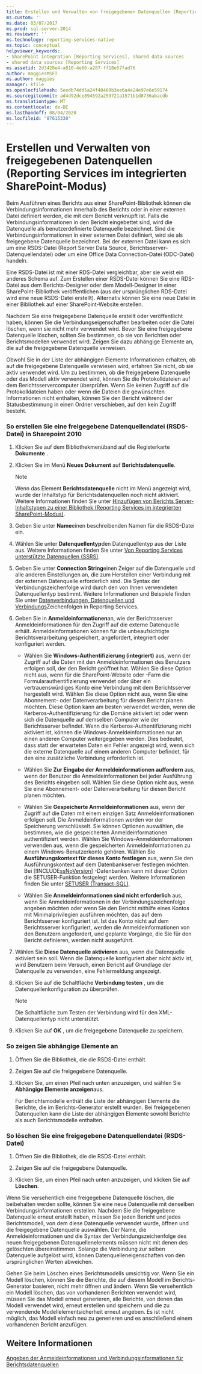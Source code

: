 ```yaml
---
title: Erstellen und Verwalten von freigegebenen Datenquellen (Reporting Services im integrierten SharePoint-Modus) | Microsoft-Dokumentation
ms.custom: ''
ms.date: 03/07/2017
ms.prod: sql-server-2014
ms.reviewer: ''
ms.technology: reporting-services-native
ms.topic: conceptual
helpviewer_keywords:
- SharePoint integration [Reporting Services], shared data sources
- shared data sources [Reporting Services]
ms.assetid: 2d3428e4-a810-4e66-a287-ff18e57fad76
author: maggiesMSFT
ms.author: maggies
manager: kfile
ms.openlocfilehash: 5eedb74dd5a24f40469b3ee6a4a24e97e6e59174
ms.sourcegitcommit: ad4d92dce894592a259721a1571b1d8736abacdb
ms.translationtype: MT
ms.contentlocale: de-DE
ms.lasthandoff: 08/04/2020
ms.locfileid: "87615330"
---
```

# <a name="create-and-manage-shared-data-sources-reporting-services-in-sharepoint-integrated-mode"></a>Erstellen und Verwalten von freigegebenen Datenquellen (Reporting Services im integrierten SharePoint-Modus)
  Beim Ausführen eines Berichts aus einer SharePoint-Bibliothek können die Verbindungsinformationen innerhalb des Berichts oder in einer externen Datei definiert werden, die mit dem Bericht verknüpft ist. Falls die Verbindungsinformationen in den Bericht eingebettet sind, wird die Datenquelle als benutzerdefinierte Datenquelle bezeichnet. Sind die Verbindungsinformationen in einer externen Datei definiert, wird sie als freigegebene Datenquelle bezeichnet. Bei der externen Datei kann es sich um eine RSDS-Datei (Report Server Data Source, Berichtsserver-Datenquellendatei) oder um eine Office Data Connection-Datei (ODC-Datei) handeln.  
  
 Eine RSDS-Datei ist mit einer RDS-Datei vergleichbar, aber sie weist ein anderes Schema auf. Zum Erstellen einer RSDS-Datei können Sie eine RDS-Datei aus dem Berichts-Designer oder dem Modell-Designer in einer SharePoint-Bibliothek veröffentlichen (aus der ursprünglichen RDS-Datei wird eine neue RSDS-Datei erstellt). Alternativ können Sie eine neue Datei in einer Bibliothek auf einer SharePoint-Website erstellen.  
  
 Nachdem Sie eine freigegebene Datenquelle erstellt oder veröffentlicht haben, können Sie die Verbindungseigenschaften bearbeiten oder die Datei löschen, wenn sie nicht mehr verwendet wird. Bevor Sie eine freigegebene Datenquelle löschen, sollten Sie bestimmen, ob sie von Berichten oder Berichtsmodellen verwendet wird. Zeigen Sie dazu abhängige Elemente an, die auf die freigegebene Datenquelle verweisen.  
  
 Obwohl Sie in der Liste der abhängigen Elemente Informationen erhalten, ob auf die freigegebene Datenquelle verwiesen wird, erfahren Sie nicht, ob sie aktiv verwendet wird. Um zu bestimmen, ob die freigegebene Datenquelle oder das Modell aktiv verwendet wird, können Sie die Protokolldateien auf dem Berichtsservercomputer überprüfen. Wenn Sie keinen Zugriff auf die Protokolldateien haben oder wenn die Dateien die gewünschten Informationen nicht enthalten, können Sie den Bericht während der Statusbestimmung in einen Ordner verschieben, auf den kein Zugriff besteht.  
  
### <a name="to-create-a-shared-data-source-rsds-file-sharepoint-2010"></a>So erstellen Sie eine freigegebene Datenquellendatei (RSDS-Datei) in Sharepoint 2010  
  
1.  Klicken Sie auf dem Bibliothekmenüband auf die Registerkarte **Dokumente** .  
  
2.  Klicken Sie im Menü **Neues Dokument** auf **Berichtsdatenquelle**.  
  
    > [!NOTE]  
    >  Wenn das Element **Berichtsdatenquelle** nicht im Menü angezeigt wird, wurde der Inhaltstyp für Berichtsdatenquellen noch nicht aktiviert. Weitere Informationen finden Sie unter [Hinzufügen von Berichts Server-Inhaltstypen zu einer Bibliothek &#40;Reporting Services im integrierten SharePoint-Modus&#41;](../../2014/reporting-services/add-reporting-services-content-types-to-a-sharepoint-library.md).  
  
3.  Geben Sie unter **Name**einen beschreibenden Namen für die RSDS-Datei ein.  
  
4.  Wählen Sie unter **Datenquellentyp**den Datenquellentyp aus der Liste aus. Weitere Informationen finden Sie unter [Von Reporting Services unterstützte Datenquellen &#40;SSRS&#41;](create-deploy-and-manage-mobile-and-paginated-reports.md).  
  
5.  Geben Sie unter **Connection String**einen Zeiger auf die Datenquelle und alle anderen Einstellungen an, die zum Herstellen einer Verbindung mit der externen Datenquelle erforderlich sind. Die Syntax der Verbindungszeichenfolge wird durch den von Ihnen verwendeten Datenquellentyp bestimmt. Weitere Informationen und Beispiele finden Sie unter [Datenverbindungen, Datenquellen und Verbindungs](../../2014/reporting-services/data-connections-data-sources-and-connection-strings-in-reporting-services.md)Zeichenfolgen in Reporting Services.  
  
6.  Geben Sie in **Anmeldeinformationen**an, wie der Berichtsserver Anmeldeinformationen für den Zugriff auf die externe Datenquelle erhält. Anmeldeinformationen können für die unbeaufsichtigte Berichtsverarbeitung gespeichert, angefordert, integriert oder konfiguriert werden.  
  
    -   Wählen Sie **Windows-Authentifizierung (integriert)** aus, wenn der Zugriff auf die Daten mit den Anmeldeinformationen des Benutzers erfolgen soll, der den Bericht geöffnet hat. Wählen Sie diese Option nicht aus, wenn für die SharePoint-Website oder -Farm die Formularauthentifizierung verwendet oder über ein vertrauenswürdiges Konto eine Verbindung mit dem Berichtsserver hergestellt wird. Wählen Sie diese Option nicht aus, wenn Sie eine Abonnement- oder Datenverarbeitung für diesen Bericht planen möchten. Diese Option kann am besten verwendet werden, wenn die Kerberos-Authentifizierung für die Domäne aktiviert ist oder wenn sich die Datenquelle auf demselben Computer wie der Berichtsserver befindet. Wenn die Kerberos-Authentifizierung nicht aktiviert ist, können die Windows-Anmeldeinformationen nur an einen anderen Computer weitergegeben werden. Dies bedeutet, dass statt der erwarteten Daten ein Fehler angezeigt wird, wenn sich die externe Datenquelle auf einem anderen Computer befindet, für den eine zusätzliche Verbindung erforderlich ist.  
  
    -   Wählen Sie **Zur Eingabe der Anmeldeinformationen auffordern** aus, wenn der Benutzer die Anmeldeinformationen bei jeder Ausführung des Berichts eingeben soll. Wählen Sie diese Option nicht aus, wenn Sie eine Abonnement- oder Datenverarbeitung für diesen Bericht planen möchten.  
  
    -   Wählen Sie **Gespeicherte Anmeldeinformationen** aus, wenn der Zugriff auf die Daten mit einem einzigen Satz Anmeldeinformationen erfolgen soll. Die Anmeldeinformationen werden vor der Speicherung verschlüsselt. Sie können Optionen auswählen, die bestimmen, wie die gespeicherten Anmeldeinformationen authentifiziert werden. Wählen Sie Windows-Anmeldeinformationen verwenden aus, wenn die gespeicherten Anmeldeinformationen zu einem Windows-Benutzerkonto gehören. Wählen Sie **Ausführungskontext für dieses Konto festlegen** aus, wenn Sie den Ausführungskontext auf dem Datenbankserver festlegen möchten. Bei [!INCLUDE[ssNoVersion](../includes/ssnoversion-md.md)] -Datenbanken kann mit dieser Option die SETUSER-Funktion festgelegt werden. Weitere Informationen finden Sie unter [SETUSER (Transact-SQL)](/sql/t-sql/statements/setuser-transact-sql).  
  
    -   Wählen Sie **Anmeldeinformationen sind nicht erforderlich** aus, wenn Sie Anmeldeinformationen in der Verbindungszeichenfolge angeben möchten oder wenn Sie den Bericht mithilfe eines Kontos mit Minimalprivilegien ausführen möchten, das auf dem Berichtsserver konfiguriert ist. Ist das Konto nicht auf dem Berichtsserver konfiguriert, werden die Anmeldeinformationen von den Benutzern angefordert, und geplante Vorgänge, die Sie für den Bericht definieren, werden nicht ausgeführt.  
  
7.  Wählen Sie **Diese Datenquelle aktivieren** aus, wenn die Datenquelle aktiviert sein soll. Wenn die Datenquelle konfiguriert aber nicht aktiv ist, wird Benutzern beim Versuch, einen Bericht auf Grundlage der Datenquelle zu verwenden, eine Fehlermeldung angezeigt.  
  
8.  Klicken Sie auf die Schaltfläche **Verbindung testen** , um die Datenquellenkonfiguration zu überprüfen.  
  
    > [!NOTE]  
    >  Die Schaltfläche zum Testen der Verbindung wird für den XML-Datenquellentyp nicht unterstützt.  
  
9. Klicken Sie auf **OK** , um die freigegebene Datenquelle zu speichern.  
  
### <a name="to-view-dependent-items"></a>So zeigen Sie abhängige Elemente an  
  
1.  Öffnen Sie die Bibliothek, die die RSDS-Datei enthält.  
  
2.  Zeigen Sie auf die freigegebene Datenquelle.  
  
3.  Klicken Sie, um einen Pfeil nach unten anzuzeigen, und wählen Sie **Abhängige Elemente anzeigen**aus.  
  
     Für Berichtsmodelle enthält die Liste der abhängigen Elemente die Berichte, die im Berichts-Generator erstellt wurden. Bei freigegebenen Datenquellen kann die Liste der abhängigen Elemente sowohl Berichte als auch Berichtsmodelle enthalten.  
  
### <a name="to-delete-a-shared-data-source-rsds-file"></a>So löschen Sie eine freigegebene Datenquellendatei (RSDS-Datei)  
  
1.  Öffnen Sie die Bibliothek, die die RSDS-Datei enthält.  
  
2.  Zeigen Sie auf die freigegebene Datenquelle.  
  
3.  Klicken Sie, um einen Pfeil nach unten anzuzeigen, und klicken Sie auf **Löschen**.  
  
 Wenn Sie versehentlich eine freigegebene Datenquelle löschen, die beibehalten werden sollte, können Sie eine neue Datenquelle mit denselben Verbindungsinformationen erstellen. Nachdem Sie die freigegebene Datenquelle erneut erstellt haben, müssen Sie jeden Bericht und jedes Berichtsmodell, von dem diese Datenquelle verwendet wurde, öffnen und die freigegebene Datenquelle auswählen. Der Name, die Anmeldeinformationen und die Syntax der Verbindungszeichenfolge des neuen freigegebenen Datenquellenelements müssen nicht mit denen des gelöschten übereinstimmen. Solange die Verbindung zur selben Datenquelle aufgelöst wird, können Datenquelleneigenschaften von den ursprünglichen Werten abweichen.  
  
 Gehen Sie beim Löschen eines Berichtsmodells umsichtig vor. Wenn Sie ein Modell löschen, können Sie die Berichte, die auf diesem Modell im Berichts-Generator basieren, nicht mehr öffnen und ändern. Wenn Sie versehentlich ein Modell löschen, das von vorhandenen Berichten verwendet wird, müssen Sie das Modell erneut generieren, alle Berichte, von denen das Modell verwendet wird, erneut erstellen und speichern und die zu verwendende Modellelementsicherheit erneut angeben. Es ist nicht möglich, das Modell einfach neu zu generieren und es anschließend einem vorhandenen Bericht anzufügen.  
  
## <a name="see-also"></a>Weitere Informationen  
 [Angeben der Anmeldeinformationen und Verbindungsinformationen für Berichtsdatenquellen](report-data/specify-credential-and-connection-information-for-report-data-sources.md)  
  
  
